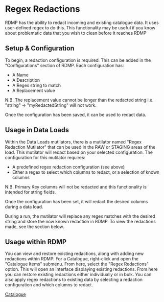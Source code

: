 # Regex Redactions

RDMP has the ability to redact incoming and existing catalogue data.
It uses user-defined regex to do this.
This functionality may be useful if you know about problematic data that you wish to clean before it reaches RDMP

## Setup & Configuration
To begin, a redaction configuration is required.
This can be added in the "Configurations" section of RDMP.
Each configuration has:
* A Name
* A Description
* A Regex string to match
* A Replacement value

N.B. The replacement value cannot be longer than the redacted string i.e. "string" => "myRedactedString" will not work.

Once the configuration has been saved, it can be used to redact data.

## Usage in Data Loads
Within the Data Loads mutilators, there is a mutilator named "Regex Redaction Mutilator" that can be used in the RAW or STAGING areas of the load.
This mutilator will redact based on your selected configuration.
The configuration for this mutilator requires:
* A predefined regex redaction configuration (see above)
* Either a regex to select which columns to redact, or a selection of known columns

N.B. Primary Key columns will not be redacted and this functionality is intended for string fields.

Once the configuration has been set, it will redact the desired columns during a data load.

During a run, the mutilator will replace any regex matches with the desired string and store the now known redaction in RDMP.
To view the redactions made, see the section below.


## Usage within RDMP
You can view and restore existing redactions, along with adding new redactions within RDMP.
For a Catalogue, right-click and open the "Catalogue Items" submenu. 
From here, select the "Regex Redactions" option.
This will open an interface displaying existing redactions.
From here you can restore existing redactions either individually or in bulk.
You can also apply regex redactions to existing data by selecting a redaction configuration and which columns to redact.


[Catalogue](../CodeTutorials/Glossary.md#Catalogue)
